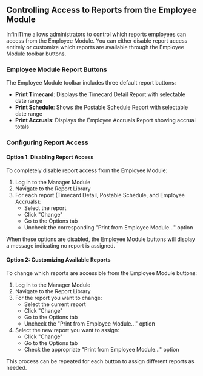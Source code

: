 ## Controlling Access to Reports from the Employee Module

InfiniTime allows administrators to control which reports employees can access from the Employee Module. You can either disable report access entirely or customize which reports are available through the Employee Module toolbar buttons.

### Employee Module Report Buttons

The Employee Module toolbar includes three default report buttons:

- **Print Timecard**: Displays the Timecard Detail Report with selectable date range
- **Print Schedule**: Shows the Postable Schedule Report with selectable date range
- **Print Accruals**: Displays the Employee Accruals Report showing accrual totals

### Configuring Report Access

#### Option 1: Disabling Report Access

To completely disable report access from the Employee Module:

1. Log in to the Manager Module
2. Navigate to the Report Library
3. For each report (Timecard Detail, Postable Schedule, and Employee Accruals):
   - Select the report
   - Click "Change"
   - Go to the Options tab
   - Uncheck the corresponding "Print from Employee Module..." option

When these options are disabled, the Employee Module buttons will display a message indicating no report is assigned.

#### Option 2: Customizing Available Reports

To change which reports are accessible from the Employee Module buttons:

1. Log in to the Manager Module
2. Navigate to the Report Library
3. For the report you want to change:
   - Select the current report
   - Click "Change"
   - Go to the Options tab
   - Uncheck the "Print from Employee Module..." option
4. Select the new report you want to assign:
   - Click "Change"
   - Go to the Options tab
   - Check the appropriate "Print from Employee Module..." option

This process can be repeated for each button to assign different reports as needed.
